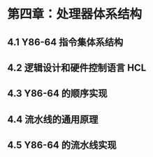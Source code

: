 # 第四章：处理器体系结构

## 4.1 Y86-64 指令集体系结构

## 4.2 逻辑设计和硬件控制语言 HCL

## 4.3 Y86-64 的顺序实现

## 4.4 流水线的通用原理

## 4.5 Y86-64 的流水线实现
